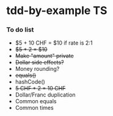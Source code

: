 # tdd-by-example TS

### To do list

- $5 + 10 CHF = $10 if rate is 2:1
- ~~$5 * 2 = $10~~
- ~~Make "amount" private~~
- ~~Dollar side effects?~~
- Money rounding?
- ~~equals()~~
- hashCode()
- ~~5 CHF * 2 = 10 CHF~~
- Dollar/Franc duplication
- Common equals
- Common times